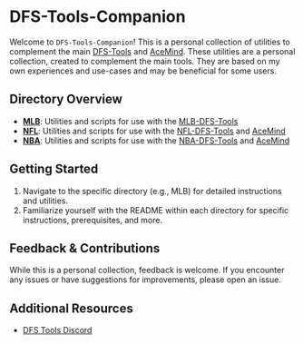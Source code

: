 # DFS-Tools-Companion

Welcome to `DFS-Tools-Companion`! This is a personal collection of utilities to complement the main [DFS-Tools](https://github.com/chanzer0/) and [AceMind](https://acemind.io/). These utilities are a personal collection, created to complement the main tools. They are based on my own experiences and use-cases and may be beneficial for some users.


## Directory Overview

- **[MLB](./MLB/)**: Utilities and scripts for use with the [MLB-DFS-Tools](https://github.com/chanzer0/MLB-DFS-Tools)
- **[NFL](./NFL/)**: Utilities and scripts for use with the [NFL-DFS-Tools](https://github.com/chanzer0/NFL-DFS-Tools) and [AceMind](https://acemind.io/)
- **[NBA](./NBA/)**: Utilities and scripts for use with the [NBA-DFS-Tools](https://github.com/chanzer0/NBA-DFS-Tools) and [AceMind](https://acemind.io/)

## Getting Started

1. Navigate to the specific directory (e.g., MLB) for detailed instructions and utilities.
2. Familiarize yourself with the README within each directory for specific instructions, prerequisites, and more.

## Feedback & Contributions

While this is a personal collection, feedback is welcome. If you encounter any issues or have suggestions for improvements, please open an issue.

## Additional Resources

- [DFS Tools Discord](https://discord.gg/K9ZACFjEBR)
